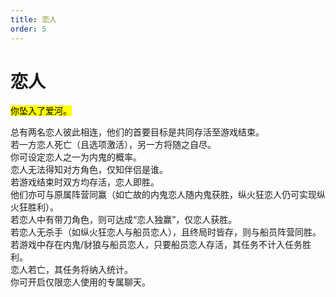 ```yaml
---
title: 恋人
order: 5
---
```

# 恋人

<mark>你坠入了爱河。</mark>

总有两名恋人彼此相连，他们的首要目标是共同存活至游戏结束。\
若一方恋人死亡（且选项激活），另一方将随之自尽。\
你可设定恋人之一为内鬼的概率。\
恋人无法得知对方角色，仅知伴侣是谁。\
若游戏结束时双方均存活，恋人即胜。\
他们亦可与原属阵营同赢（如亡故的内鬼恋人随内鬼获胜，纵火狂恋人仍可实现纵火狂胜利）。\
若恋人中有带刀角色，则可达成“恋人独赢”，仅恋人获胜。\
若恋人无杀手（如纵火狂恋人与船员恋人），且终局时皆存，则与船员阵营同胜。\
若游戏中存在内鬼/豺狼与船员恋人，只要船员恋人存活，其任务不计入任务胜利。\
恋人若亡，其任务将纳入统计。\
你可开启仅限恋人使用的专属聊天。